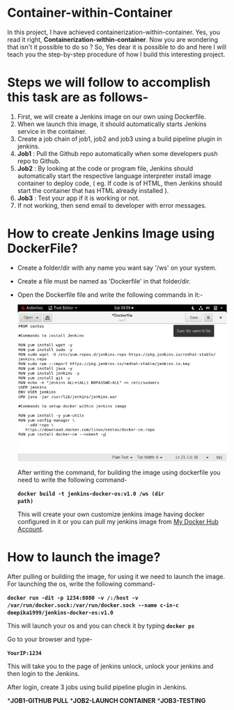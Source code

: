 # Container-within-Container
  In this project, I have achieved containerization-within-container. Yes, you read it right, <b>Containerization-within-container</b>. Now you are wondering that isn't it         possible to do so ? So, Yes dear it is possible to do and here I will teach you the step-by-step procedure of how I build this interesting project. 
  
# Steps we will follow to accomplish this task are as follows-
1. First, we will create a Jenkins image on our own using Dockerfile.
2. When we launch this image, it should automatically starts Jenkins service in the container.
3. Create a job chain of job1, job2 and job3 using a build pipeline plugin in jenkins.  
4. <b>Job1</b> : Pull  the Github repo automatically when some developers push repo to Github.
5. <b>Job2</b> : By looking at the code or program file, Jenkins should automatically start the respective language interpreter install image container to deploy code, ( eg. If        code is of  HTML, then Jenkins should start the container that has HTML already installed ).
6. <b>Job3</b> : Test your app if it is working or not.
7. If not working, then send email to developer with error messages.

# How to create Jenkins Image using DockerFile?
* Create a folder/dir with any name you want say '/ws' on your system. 
* Create a file must be named as 'Dockerfile' in that folder/dir.
* Open the Dockerfile file and write the following commands in it:-

  ![](Images/Dockerfile.png)
 
  After writing the command, for building the image using dockerfile you need to write the following command-
  
  <code><b>docker build -t jenkins-docker-os:v1.0 /ws (dir path)</b></code>
  
  This will create your own customize jenkins image having docker configured in it or you can pull my jenkins image from <a href="https://hub.docker.com/r/deepika1999/jenkins-docker-os">My Docker Hub Account</a>.
  
# How to launch the image?
  After pulling or building the image, for using it we need to launch the image. For launching the os, write the following command-
  
  <code><b>docker run -dit -p 1234:8080 -v /:/host -v /var/run/docker.sock:/var/run/docker.sock --name c-in-c deepika1999/jenkins-docker-os:v1.0</b></code>
  
  This will launch your os and you can check it by typing  <code><b>docker ps</b></code>
  
  Go to your browser and type-
   
  <code><b>YourIP:1234</b></code> 

  This will take you to the page of jenkins unlock, unlock your jenkins and then login to the Jenkins.  
  
  After login, create 3 jobs using build pipeline plugin in Jenkins.
  
*<b>JOB1-GITHUB PULL</b>
*<b>JOB2-LAUNCH CONTAINER</b>
*<b>JOB3-TESTING</b>  



  
